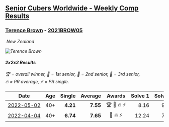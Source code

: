 <style>table {white-space: nowrap;}</style>
<link rel="stylesheet" type="text/css" href="/scw-comp/css/flags.css" />

## [Senior Cubers Worldwide - Weekly Comp Results](/scw-comp/results/)
### [Terence Brown](README.md) - [2021BROW05](https://www.worldcubeassociation.org/persons/2021BROW05?event=222)

<i class="flag flag-NZ" />&nbsp;New Zealand

![Terence Brown](1645644440.jpg)

#### 2x2x2 Results

<span style="white-space: nowrap;">🏆 = overall winner</span>, <span style="white-space: nowrap;">🥇 = 1st senior</span>, <span style="white-space: nowrap;">🥈 = 2nd senior</span>, <span style="white-space: nowrap;">🥉 = 3rd senior</span>, <span style="white-space: nowrap;">🔥 = PR average</span>, <span style="white-space: nowrap;">⚡ = PR single</span>.

| Date | Age | Single | Average | Awards | Solve 1 | Solve 2 | Solve 3 | Solve 4 | Solve 5 | Video |
| :--: | :--: | --: | --: | :--: | --: | --: | --: | --: | --: | :-- |
| [2022-05-02](../../results/2022-05-02/222.md) | 40+ | **4.21** | **7.55** | 🏆 🥇 🔥 ⚡ | 8.16 | 9.01 | 7.03 | 7.47 | **4.21** | [Desktop](https://www.facebook.com/events/5764445473571551/permalink/5801647069851391) / [Mobile](https://m.facebook.com/events/5764445473571551?view=permalink&id=5801647069851391) |
| [2022-04-04](../../results/2022-04-04/222.md) | 40+ | **6.74** | **7.65** | 🥇 🔥 ⚡ | 12.24 | 7.07 | 7.85 | 8.03 | **6.74** | [Desktop](https://www.facebook.com/events/655069328915915/permalink/658387461917435) / [Mobile](https://m.facebook.com/events/655069328915915?view=permalink&id=658387461917435) |


<!-- Global site tag (gtag.js) - Google Analytics -->
<script async src="https://www.googletagmanager.com/gtag/js?id=UA-86348435-3"></script>
<script>window.dataLayer = window.dataLayer || []; function gtag() {dataLayer.push(arguments);} gtag('js', new Date()); gtag('config', 'UA-86348435-3');</script>
